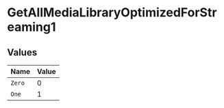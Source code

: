 # GetAllMediaLibraryOptimizedForStreaming1


## Values

| Name   | Value  |
| ------ | ------ |
| `Zero` | 0      |
| `One`  | 1      |